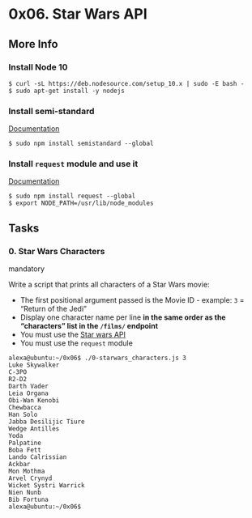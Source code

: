 # 0x06. Star Wars API

## More Info

### Install Node 10

```
$ curl -sL https://deb.nodesource.com/setup_10.x | sudo -E bash -
$ sudo apt-get install -y nodejs

```

### Install semi-standard

[Documentation](https://intranet.hbtn.io/rltoken/aHP62g9O1_ZGY34qeberZA "Documentation")

```
$ sudo npm install semistandard --global

```

### Install  `request`  module and use it

[Documentation](https://intranet.hbtn.io/rltoken/mUx37zH56AfjkWx0O65QaA "Documentation")

```
$ sudo npm install request --global
$ export NODE_PATH=/usr/lib/node_modules

```

## Tasks

### 0. Star Wars Characters

mandatory

Write a script that prints all characters of a Star Wars movie:

-   The first positional argument passed is the Movie ID - example:  `3`  = “Return of the Jedi”
-   Display one character name per line  **in the same order as the “characters” list in the  `/films/`  endpoint**
-   You must use the  [Star wars API](https://intranet.hbtn.io/rltoken/gOFjTqtp8L2xueAR74gqUw "Star wars API")
-   You must use the  `request`  module

```
alexa@ubuntu:~/0x06$ ./0-starwars_characters.js 3
Luke Skywalker
C-3PO
R2-D2
Darth Vader
Leia Organa
Obi-Wan Kenobi
Chewbacca
Han Solo
Jabba Desilijic Tiure
Wedge Antilles
Yoda
Palpatine
Boba Fett
Lando Calrissian
Ackbar
Mon Mothma
Arvel Crynyd
Wicket Systri Warrick
Nien Nunb
Bib Fortuna
alexa@ubuntu:~/0x06$ 
```